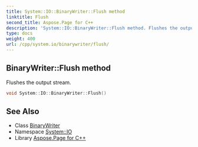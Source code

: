 ```yaml
---
title: System::IO::BinaryWriter::Flush method
linktitle: Flush
second_title: Aspose.Page for C++
description: 'System::IO::BinaryWriter::Flush method. Flushes the output stream in C++.'
type: docs
weight: 400
url: /cpp/system.io/binarywriter/flush/
---
```

## BinaryWriter::Flush method


Flushes the output stream.

```cpp
void System::IO::BinaryWriter::Flush()
```

## See Also

* Class [BinaryWriter](../)
* Namespace [System::IO](../../)
* Library [Aspose.Page for C++](../../../)
